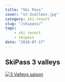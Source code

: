 ```yaml
---
title: "Ski Pass"
cover: "vt-3vallees.jpg"
category: ski-resort
slug: "/skipass/"
tags:
    - ski resort
    - skipass
date: "2018-07-17"
---
```


## SkiPass 3 valleys

[![3 Valleys saison](/dist/3vallees_saison2017.jpg)](/dist/3vallees_saison2017.jpg)
